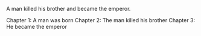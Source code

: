 A man killed his brother and became the emperor.

Chapter 1: A man was born
Chapter 2: The man killed his brother
Chapter 3: He became the emperor

